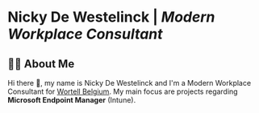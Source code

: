 # Nicky De Westelinck | *Modern Workplace Consultant*
## 👨‍💻 About Me
Hi there 👋, my name is Nicky De Westelinck and I'm a Modern Workplace Consultant for [Wortell Belgium](https://www.wortell.be). My main focus are projects regarding **Microsoft Endpoint Manager** (Intune). 



<!--
**nickydewestelinck/nickydewestelinck** is a ✨ _special_ ✨ repository because its `README.md` (this file) appears on your GitHub profile.

Here are some ideas to get you started:

- 🔭 I’m currently working on ...
- 🌱 I’m currently learning ...
- 👯 I’m looking to collaborate on ...
- 🤔 I’m looking for help with ...
- 💬 Ask me about ...
- 📫 How to reach me: ...
- 😄 Pronouns: ...
- ⚡ Fun fact: ...
-->
